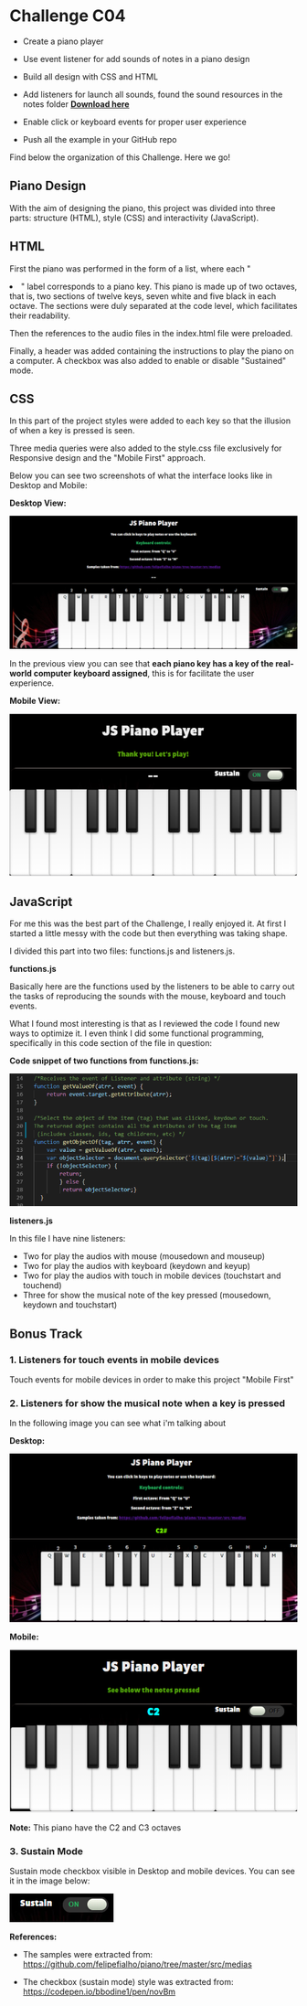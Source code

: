# Challenge C04
- Create a piano player

- Use event listener for add sounds of notes in a piano design 

- Build all design with CSS and HTML
- Add listeners for launch all sounds, found the sound    resources in the notes folder **[Download here](https://drive.google.com/file/d/1dYoEl0dqEjN3JXkqikvZus-_Ig0x7ntq/view?usp=sharing)**
- Enable click or keyboard events for proper user experience
- Push all the example in your GitHub repo

Find below the organization of this Challenge. Here we go!

## Piano Design

With the aim of designing the piano, this project was divided into three parts: structure (HTML), style (CSS) and interactivity (JavaScript).

## HTML

First the piano was performed in the form of a list, where each "<li>" label corresponds to a piano key. This piano is made up of two octaves, that is, two sections of twelve keys, seven white and five black in each octave. The sections were duly separated at the code level, which facilitates their readability.

Then the references to the audio files in the index.html file were preloaded.

Finally, a header was added containing the instructions to play the piano on a computer. A checkbox was also added to enable or disable "Sustained" mode.

## CSS

In this part of the project styles were added to each key so that the illusion of when a key is pressed is seen.

Three media queries were also added to the style.css file exclusively for Responsive design and the "Mobile First" approach.

Below you can see two screenshots of what the interface looks like in Desktop and Mobile:

**Desktop View:** 

![Desktop view](screenshots/desktopview.PNG)

In the previous view you can see that **each piano key has a key of the real-world computer keyboard assigned**, this is for facilitate the user experience.

**Mobile View:**

![Mobile view](screenshots/mobileview.png)

## JavaScript

For me this was the best part of the Challenge, I really enjoyed it. At first I started a little messy with the code but then everything was taking shape.

I divided this part into two files: functions.js and listeners.js.

**functions.js**

Basically here are the functions used by the listeners to be able to carry out the tasks of reproducing the sounds with the mouse, keyboard and touch events.

What I found most interesting is that as I reviewed the code I found new ways to optimize it. I even think I did some functional programming, specifically in this code section of the file in question:

**Code snippet of two functions from functions.js:**

![Code Snippet](screenshots/code-snippet.PNG)

**listeners.js**

In this file I have nine listeners: 

- Two for play the audios with mouse (mousedown and mouseup)
- Two for play the audios with keyboard (keydown and keyup)
- Two for play the audios with touch in mobile devices (touchstart and touchend)
- Three for show the musical note of the key pressed (mousedown, keydown and touchstart)


## **Bonus Track**

 ### **1. Listeners for touch events in mobile devices**

 Touch events for mobile devices in order to make this project "Mobile First"

 ### **2. Listeners for show the musical note when a key is pressed** 

 In the following image you can see what i'm talking about 

**Desktop:**

![Musical Note Desktop](screenshots/musicalnote-desktop.PNG)


**Mobile:**

![Musical Note Mobile](screenshots/musicalnote-mobile.PNG)

 **Note:** This piano have the C2 and C3 octaves

 ### **3. Sustain Mode**

 Sustain mode checkbox visible in Desktop and mobile devices. You can see it in the image below: 

![Sustain Mode](screenshots/sustain-mode.png)


**References:** 

- The samples were extracted from: https://github.com/felipefialho/piano/tree/master/src/medias

- The checkbox (sustain mode) style was extracted from: https://codepen.io/bbodine1/pen/novBm 

